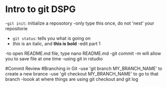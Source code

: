 
# Intro to git DSPG
-`git init`: initialize a reposotory
	-only type this once, do not 'nest' your repositorie
- `git status`: tells you what is going on
- *this* is an italic, and **this is bold**
-edit part 1

-to open README.md file, type nano README.md
-git commit -m will allow you to save file at one time
-using git in rstudio 

#Commit Review
#Branching in Git
-use 'git branch MY_BRANCH_NAME' to create a new brance
-use 'git checkout MY_BRANCH_NAME' to go to that branch
-loook at where things are using git checkout and git log



